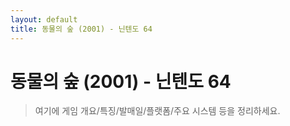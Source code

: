 ```yaml
---
layout: default
title: 동물의 숲 (2001) - 닌텐도 64
---
```


# 동물의 숲 (2001) - 닌텐도 64

> 여기에 게임 개요/특징/발매일/플랫폼/주요 시스템 등을 정리하세요.

